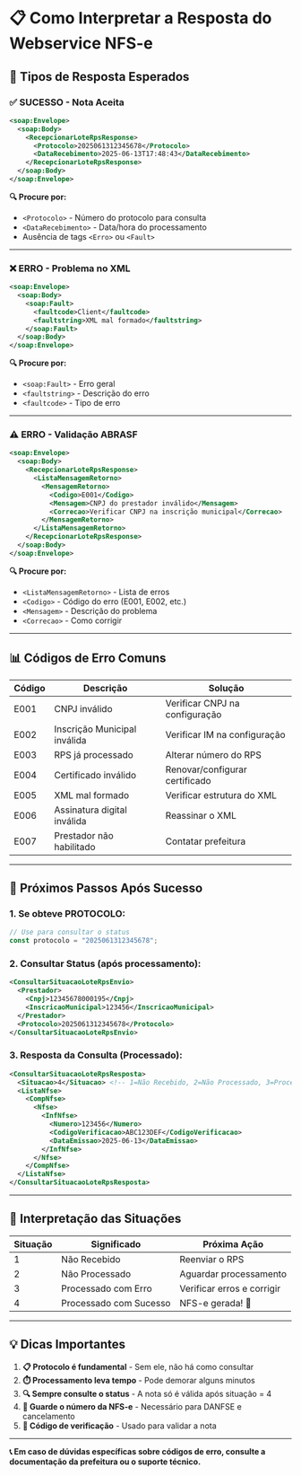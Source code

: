 # 📋 Como Interpretar a Resposta do Webservice NFS-e

## 🎯 **Tipos de Resposta Esperados**

### ✅ **SUCESSO - Nota Aceita**
```xml
<soap:Envelope>
  <soap:Body>
    <RecepcionarLoteRpsResponse>
      <Protocolo>2025061312345678</Protocolo>
      <DataRecebimento>2025-06-13T17:48:43</DataRecebimento>
    </RecepcionarLoteRpsResponse>
  </soap:Body>
</soap:Envelope>
```

**🔍 Procure por:**
- `<Protocolo>` - Número do protocolo para consulta
- `<DataRecebimento>` - Data/hora do processamento
- Ausência de tags `<Erro>` ou `<Fault>`

---

### ❌ **ERRO - Problema no XML**
```xml
<soap:Envelope>
  <soap:Body>
    <soap:Fault>
      <faultcode>Client</faultcode>
      <faultstring>XML mal formado</faultstring>
    </soap:Fault>
  </soap:Body>
</soap:Envelope>
```

**🔍 Procure por:**
- `<soap:Fault>` - Erro geral
- `<faultstring>` - Descrição do erro
- `<faultcode>` - Tipo de erro

---

### ⚠️ **ERRO - Validação ABRASF**
```xml
<soap:Envelope>
  <soap:Body>
    <RecepcionarLoteRpsResponse>
      <ListaMensagemRetorno>
        <MensagemRetorno>
          <Codigo>E001</Codigo>
          <Mensagem>CNPJ do prestador inválido</Mensagem>
          <Correcao>Verificar CNPJ na inscrição municipal</Correcao>
        </MensagemRetorno>
      </ListaMensagemRetorno>
    </RecepcionarLoteRpsResponse>
  </soap:Body>
</soap:Envelope>
```

**🔍 Procure por:**
- `<ListaMensagemRetorno>` - Lista de erros
- `<Codigo>` - Código do erro (E001, E002, etc.)
- `<Mensagem>` - Descrição do problema
- `<Correcao>` - Como corrigir

---

## 📊 **Códigos de Erro Comuns**

| Código | Descrição | Solução |
|--------|-----------|---------|
| E001 | CNPJ inválido | Verificar CNPJ na configuração |
| E002 | Inscrição Municipal inválida | Verificar IM na configuração |
| E003 | RPS já processado | Alterar número do RPS |
| E004 | Certificado inválido | Renovar/configurar certificado |
| E005 | XML mal formado | Verificar estrutura do XML |
| E006 | Assinatura digital inválida | Reassinar o XML |
| E007 | Prestador não habilitado | Contatar prefeitura |

---

## 🔧 **Próximos Passos Após Sucesso**

### 1. **Se obteve PROTOCOLO:**
```javascript
// Use para consultar o status
const protocolo = "2025061312345678";
```

### 2. **Consultar Status (após processamento):**
```xml
<ConsultarSituacaoLoteRpsEnvio>
  <Prestador>
    <Cnpj>12345678000195</Cnpj>
    <InscricaoMunicipal>123456</InscricaoMunicipal>
  </Prestador>
  <Protocolo>2025061312345678</Protocolo>
</ConsultarSituacaoLoteRpsEnvio>
```

### 3. **Resposta da Consulta (Processado):**
```xml
<ConsultarSituacaoLoteRpsResposta>
  <Situacao>4</Situacao> <!-- 1=Não Recebido, 2=Não Processado, 3=Processado com Erro, 4=Processado com Sucesso -->
  <ListaNfse>
    <CompNfse>
      <Nfse>
        <InfNfse>
          <Numero>123456</Numero>
          <CodigoVerificacao>ABC123DEF</CodigoVerificacao>
          <DataEmissao>2025-06-13</DataEmissao>
        </InfNfse>
      </Nfse>
    </CompNfse>
  </ListaNfse>
</ConsultarSituacaoLoteRpsResposta>
```

---

## 🎯 **Interpretação das Situações**

| Situação | Significado | Próxima Ação |
|----------|-------------|---------------|
| 1 | Não Recebido | Reenviar o RPS |
| 2 | Não Processado | Aguardar processamento |
| 3 | Processado com Erro | Verificar erros e corrigir |
| 4 | Processado com Sucesso | NFS-e gerada! 🎉 |

---

## 💡 **Dicas Importantes**

1. **📋 Protocolo é fundamental** - Sem ele, não há como consultar
2. **⏱️ Processamento leva tempo** - Pode demorar alguns minutos
3. **🔍 Sempre consulte o status** - A nota só é válida após situação = 4
4. **💾 Guarde o número da NFS-e** - Necessário para DANFSE e cancelamento
5. **🔐 Código de verificação** - Usado para validar a nota

---

**📞 Em caso de dúvidas específicas sobre códigos de erro, consulte a documentação da prefeitura ou o suporte técnico.**
